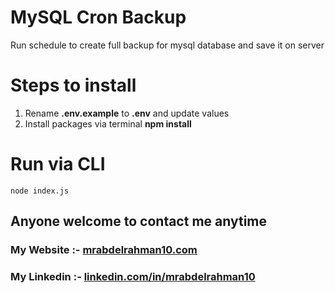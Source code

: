 # MySQL Cron Backup

Run schedule to create full backup for mysql database and save it on server

# Steps to install
 1. Rename **.env.example** to **.env** and update values
 2. Install packages via terminal **npm install**

# Run via CLI
```
node index.js
```

## Anyone welcome to contact me anytime
### My Website :- [mrabdelrahman10.com](http://bit.ly/WebMr10)
### My Linkedin :- [linkedin.com/in/mrabdelrahman10](http://bit.ly/LiMr10)